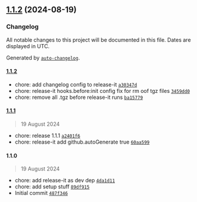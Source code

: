 

## [1.1.2](https://github.com/axi92/github-release-it-lifecycle-test/compare/1.1.1...1.1.2) (2024-08-19)

### Changelog

All notable changes to this project will be documented in this file. Dates are displayed in UTC.

Generated by [`auto-changelog`](https://github.com/CookPete/auto-changelog).

#### [1.1.2](https://github.com/axi92/github-release-it-lifecycle-test/compare/1.1.1...1.1.2)

- chore: add changelog config to release-it [`a30347d`](https://github.com/axi92/github-release-it-lifecycle-test/commit/a30347dac23588452652b14f5c26b130e1b82e33)
- chore: release-it hooks.before:init config fix for rm oof tgz files [`3459dd0`](https://github.com/axi92/github-release-it-lifecycle-test/commit/3459dd07a9f5f7a0f282e94452403b0b82c9519c)
- chore: remove all .tgz before release-it runs [`ba15779`](https://github.com/axi92/github-release-it-lifecycle-test/commit/ba15779fdef84bd255dee95688fff79378677db1)

#### [1.1.1](https://github.com/axi92/github-release-it-lifecycle-test/compare/1.1.0...1.1.1)

> 19 August 2024

- chore: release 1.1.1 [`a2401f6`](https://github.com/axi92/github-release-it-lifecycle-test/commit/a2401f63b091b96ec4be8b38c65af1af1802cfae)
- chore: release-it add github.autoGenerate true [`60aa599`](https://github.com/axi92/github-release-it-lifecycle-test/commit/60aa599dd2959223efd829319a1d4b7191a493bf)

#### 1.1.0

> 19 August 2024

- chore: add release-it as dev dep [`4da1d11`](https://github.com/axi92/github-release-it-lifecycle-test/commit/4da1d1129724d92cda6a58e4d7975163b7854c15)
- chore: add setup stuff [`89df915`](https://github.com/axi92/github-release-it-lifecycle-test/commit/89df9156c379b851fe3e97777dc67a1fe65c1897)
- Initial commit [`487f346`](https://github.com/axi92/github-release-it-lifecycle-test/commit/487f34640a74bca459ad6f7f82de99a51ac00aa7)
